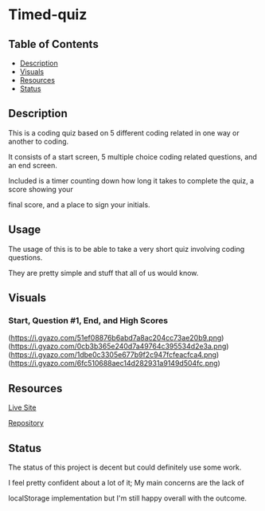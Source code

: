 # Timed-quiz

## Table of Contents
- [Description](#description)
- [Visuals](#visuals)
- [Resources](#resources)
- [Status](#status)

## Description

This is a coding quiz based on 5 different coding related in one way or another to coding.

It consists of a start screen, 5 multiple choice coding related questions, and an end screen. 

Included is a timer counting down how long it takes to complete the quiz, a score showing your 

final score, and a place to sign your initials.

## Usage

The usage of this is to be able to take a very short quiz involving coding questions. 

They are pretty simple and stuff that all of us would know.

## Visuals
### Start, Question #1, End, and High Scores
(https://i.gyazo.com/51ef08876b6abd7a8ac204cc73ae20b9.png)
(https://i.gyazo.com/0cb3b365e240d7a49764c395534d2e3a.png)
(https://i.gyazo.com/1dbe0c3305e677b9f2c947fcfeacfca4.png)
(https://i.gyazo.com/6fc510688aec14d282931a9149d504fc.png)


## Resources

[Live Site](https://nicklthompson.github.io/timed-quiz/)

[Repository](https://github.com/NickLThompson/timed-quiz)

## Status

The status of this project is decent but could definitely use some work. 

I feel pretty confident about a lot of it; My main concerns are the lack of 

localStorage implementation but I'm still happy overall with the outcome. 